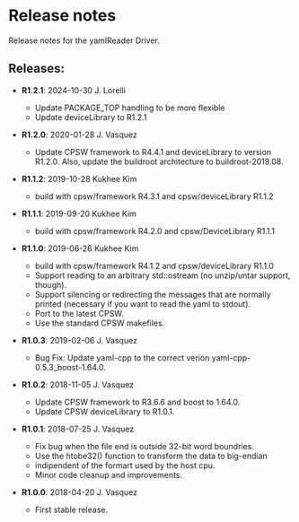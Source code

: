 # Release notes

Release notes for the yamlReader Driver.

## Releases:
* __R1.2.1__: 2024-10-30 J. Lorelli
  * Update PACKAGE_TOP handling to be more flexible
  * Update deviceLibrary to R1.2.1

* __R1.2.0__: 2020-01-28 J. Vasquez
  * Update CPSW framework to R4.4.1 and deviceLibrary to version R1.2.0.
    Also, update the buildroot architecture to buildroot-2019.08.

* __R1.1.2__: 2019-10-28 Kukhee Kim
  * build with cpsw/framework R4.3.1 and cpsw/deviceLibrary R1.1.2

* __R1.1.1__: 2019-09-20 Kukhee Kim
  * build with cpsw/framework R4.2.0 and cpsw/DeviceLibrary R1.1.1

* __R1.1.0__: 2019-06-26 Kukhee Kim
  * build with cpsw/framework R4.1.2 and cpsw/deviceLibrary R1.1.0
  * Support reading to an arbitrary std::ostream
    (no unzip/untar support, though).
  * Support silencing or redirecting the messages that
    are normally printed (necessary if you want to
    read the yaml to stdout).
  * Port to the latest CPSW.
  * Use the standard CPSW makefiles.

* __R1.0.3__: 2019-02-06 J. Vasquez
  * Bug Fix: Update yaml-cpp to the correct verion
    yaml-cpp-0.5.3_boost-1.64.0.

* __R1.0.2__: 2018-11-05 J. Vasquez
  * Update CPSW framework to R3.6.6 and boost to 1.64.0.
  * Update CPSW deviceLibrary to R1.0.1.

* __R1.0.1__: 2018-07-25 J. Vasquez
  * Fix bug when the file end is outside 32-bit word boundries.
  * Use the htobe32() function to transform the data to big-endian
  *   indipendent of the formart used by the host cpu.
  * Minor code cleanup and improvements.

* __R1.0.0__: 2018-04-20 J. Vasquez
  * First stable release.
